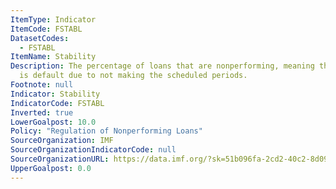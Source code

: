 ```yaml
---
ItemType: Indicator
ItemCode: FSTABL
DatasetCodes:
  - FSTABL
ItemName: Stability
Description: The percentage of loans that are nonperforming, meaning that the borrower
  is default due to not making the scheduled periods.
Footnote: null
Indicator: Stability
IndicatorCode: FSTABL
Inverted: true
LowerGoalpost: 10.0
Policy: "Regulation of Nonperforming Loans"
SourceOrganization: IMF
SourceOrganizationIndicatorCode: null
SourceOrganizationURL: https://data.imf.org/?sk=51b096fa-2cd2-40c2-8d09-0699cc1764da
UpperGoalpost: 0.0
---
```



